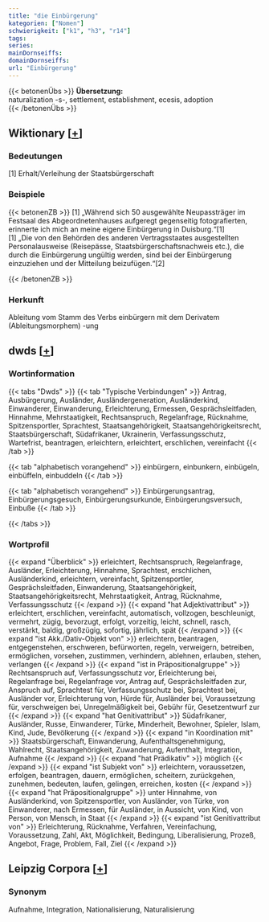 ```yaml
---
title: "die Einbürgerung"
kategorien: ["Nomen"]
schwierigkeit: ["k1", "h3", "r14"]
tags:
series:
mainDornseiffs:
domainDornseiffs:
url: "Einbürgerung"
---
```


{{< betonenÜbs >}}
**Übersetzung:**  
naturalization -s-, settlement, establishment, ecesis, adoption  
{{< /betonenÜbs >}}

## Wiktionary [[+](https://de.wiktionary.org/wiki/Einbürgerung)]

### Bedeutungen
[1] Erhalt/Verleihung der Staatsbürgerschaft  

### Beispiele
{{< betonenZB >}}
[1] „Während sich 50 ausgewählte Neupassträger im Festsaal des Abgeordnetenhauses aufgeregt gegenseitig fotografierten, erinnerte ich mich an meine eigene Einbürgerung in Duisburg.“[1]  
[1] „Die von den Behörden des anderen Vertragsstaates ausgestellten Personalausweise (Reisepässe, Staatsbürgerschaftsnachweis etc.), die durch die Einbürgerung ungültig werden, sind bei der Einbürgerung einzuziehen und der Mitteilung beizufügen.“[2]  

{{< /betonenZB >}}
### Herkunft
Ableitung vom Stamm des Verbs einbürgern mit dem Derivatem (Ableitungsmorphem) -ung  



## dwds [[+](https://www.dwds.de/wb/Einbürgerung)]

### Wortinformation
{{< tabs "Dwds" >}}
{{< tab "Typische Verbindungen" >}}
Antrag, Ausbürgerung, Ausländer, Ausländergeneration, Ausländerkind, Einwanderer, Einwanderung, Erleichterung, Ermessen, Gesprächsleitfaden, Hinnahme, Mehrstaatigkeit, Rechtsanspruch, Regelanfrage, Rücknahme, Spitzensportler, Sprachtest, Staatsangehörigkeit, Staatsangehörigkeitsrecht, Staatsbürgerschaft, Südafrikaner, Ukrainerin, Verfassungsschutz, Wartefrist, beantragen, erleichtern, erleichtert, erschlichen, vereinfacht
{{< /tab >}}

{{< tab "alphabetisch vorangehend" >}}
einbürgern, einbunkern, einbügeln, einbüffeln, einbuddeln
{{< /tab >}}

{{< tab "alphabetisch vorangehend" >}}
Einbürgerungsantrag, Einbürgerungsgesuch, Einbürgerungsurkunde, Einbürgerungsversuch, Einbuße
{{< /tab >}}

{{< /tabs >}}

### Wortprofil
{{< expand "Überblick" >}} erleichtert, Rechtsanspruch, Regelanfrage, Ausländer, Erleichterung, Hinnahme, Sprachtest, erschlichen, Ausländerkind, erleichtern, vereinfacht, Spitzensportler, Gesprächsleitfaden, Einwanderung, Staatsangehörigkeit, Staatsangehörigkeitsrecht, Mehrstaatigkeit, Antrag, Rücknahme, Verfassungsschutz {{< /expand >}}
{{< expand "hat Adjektivattribut" >}} erleichtert, erschlichen, vereinfacht, automatisch, vollzogen, beschleunigt, vermehrt, zügig, bevorzugt, erfolgt, vorzeitig, leicht, schnell, rasch, verstärkt, baldig, großzügig, sofortig, jährlich, spät {{< /expand >}}
{{< expand "ist Akk./Dativ-Objekt von" >}} erleichtern, beantragen, entgegenstehen, erschweren, befürworten, regeln, verweigern, betreiben, ermöglichen, vorsehen, zustimmen, verhindern, ablehnen, erlauben, stehen, verlangen {{< /expand >}}
{{< expand "ist in Präpositionalgruppe" >}} Rechtsanspruch auf, Verfassungsschutz vor, Erleichterung bei, Regelanfrage bei, Regelanfrage vor, Antrag auf, Gesprächsleitfaden zur, Anspruch auf, Sprachtest für, Verfassungsschutz bei, Sprachtest bei, Ausländer vor, Erleichterung von, Hürde für, Ausländer bei, Voraussetzung für, verschweigen bei, Unregelmäßigkeit bei, Gebühr für, Gesetzentwurf zur {{< /expand >}}
{{< expand "hat Genitivattribut" >}} Südafrikaner, Ausländer, Russe, Einwanderer, Türke, Minderheit, Bewohner, Spieler, Islam, Kind, Jude, Bevölkerung {{< /expand >}}
{{< expand "in Koordination mit" >}} Staatsbürgerschaft, Einwanderung, Aufenthaltsgenehmigung, Wahlrecht, Staatsangehörigkeit, Zuwanderung, Aufenthalt, Integration, Aufnahme {{< /expand >}}
{{< expand "hat Prädikativ" >}} möglich {{< /expand >}}
{{< expand "ist Subjekt von" >}} erleichtern, voraussetzen, erfolgen, beantragen, dauern, ermöglichen, scheitern, zurückgehen, zunehmen, bedeuten, laufen, gelingen, erreichen, kosten {{< /expand >}}
{{< expand "hat Präpositionalgruppe" >}} unter Hinnahme, von Ausländerkind, von Spitzensportler, von Ausländer, von Türke, von Einwanderer, nach Ermessen, für Ausländer, in Aussicht, von Kind, von Person, von Mensch, in Staat {{< /expand >}}
{{< expand "ist Genitivattribut von" >}} Erleichterung, Rücknahme, Verfahren, Vereinfachung, Voraussetzung, Zahl, Akt, Möglichkeit, Bedingung, Liberalisierung, Prozeß, Angebot, Frage, Problem, Fall, Ziel {{< /expand >}}

## Leipzig Corpora [[+](https://corpora.uni-leipzig.de/en/res?word=Einbürgerung&corpusId=deu_newscrawl-public_2018)]


### Synonym
Aufnahme, Integration, Nationalisierung, Naturalisierung

